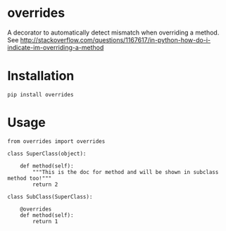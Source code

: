 # overrides
A decorator to automatically detect mismatch when overriding a method.
See http://stackoverflow.com/questions/1167617/in-python-how-do-i-indicate-im-overriding-a-method

# Installation

    pip install overrides

# Usage

    from overrides import overrides

    class SuperClass(object):

        def method(self):
            """This is the doc for method and will be shown in subclass method too!"""
            return 2

    class SubClass(SuperClass):

        @overrides
        def method(self):
            return 1
